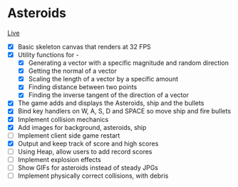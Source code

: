# Asteroids

[Live][link]

[link]: https://satnam14.github.io

- [x] Basic skeleton canvas that renders at 32 FPS
- [x] Utility functions for -
  - [x] Generating a vector with a specific magnitude and random direction
  - [x] Getting the normal of a vector
  - [x] Scaling the length of a vector by a specific amount
  - [x] Finding distance between two points
  - [x] Finding the inverse tangent of the direction of a vector
- [x] The game adds and displays the Asteroids, ship and the bullets
- [x] Bind key handlers on W, A, S, D and SPACE so move ship and fire bullets
- [x] Implement collision mechanics
- [x] Add images for background, asteroids, ship
- [ ] Implement client side game restart
- [x] Output and keep track of score and high scores
- [ ] Using Heap, allow users to add record scores
- [ ] Implement explosion effects
- [ ] Show GIFs for asteroids instead of steady JPGs
- [ ] Implement physically correct collisions, with debris
